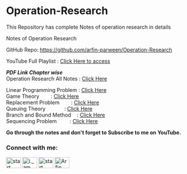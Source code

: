 # Operation-Research
This Repository has complete Notes of operation research in details

Notes of Operation Research 

GitHub Repo: https://github.com/arfin-parween/Operation-Research

YouTube Full Playlist : <a href="https://www.youtube.com/playlist?list=PL23dd-8zssJAdGmsSofO4UaRyEXZDtm7a"> Click Here to access </a>



***********PDF Link Chapter wise***********<br>
Operation Research All Notes : <a href="https://drive.google.com/drive/folders/1R4Lk7dhQqkDthIovCd34kw2yvRJXZBPL"> Click Here </a>


Linear Programming Problem : <a href="https://drive.google.com/drive/folders/1R4Lk7dhQqkDthIovCd34kw2yvRJXZBPL"> Click Here </a> <br>
Game Theory &nbsp;&nbsp;&nbsp;&nbsp;&nbsp;&nbsp;&nbsp;: <a href="https://drive.google.com/drive/folders/1R4Lk7dhQqkDthIovCd34kw2yvRJXZBPL"> Click Here </a> <br>
Replacement Problem &nbsp;&nbsp;&nbsp;&nbsp;&nbsp;&nbsp;&nbsp;: <a href="https://drive.google.com/file/d/19wVAXkZ5j86PWqh9D3-mLeLqFbXAHRHp/view?usp=drivesdk"> Click Here </a> <br>
Queuing Theory &nbsp;&nbsp;&nbsp;&nbsp;&nbsp;&nbsp;&nbsp;&nbsp;&nbsp;&nbsp;&nbsp;&nbsp;: <a href="https://drive.google.com/drive/folders/1R4Lk7dhQqkDthIovCd34kw2yvRJXZBPL"> Click Here </a> <br>
Branch and Bound Method &nbsp;&nbsp;&nbsp;: <a href="https://drive.google.com/drive/folders/1R4Lk7dhQqkDthIovCd34kw2yvRJXZBPL"> Click Here </a> <br>
Sequencing Problem &nbsp;&nbsp;&nbsp;&nbsp;&nbsp;&nbsp;&nbsp;&nbsp;: <a href="https://drive.google.com/drive/folders/1R4Lk7dhQqkDthIovCd34kw2yvRJXZBPL"> Click Here </a> <br>

**Go through the notes and don't forget to Subscribe to me on YouTube.**


<h3 align="left">Connect with me:</h3>
<p align="left">
<a href="https://twitter.com/@StartPracticing" target="blank"><img align="center" src="https://raw.githubusercontent.com/rahuldkjain/github-profile-readme-generator/master/src/images/icons/Social/twitter.svg" alt="start practicing" height="30" width="40" /></a>
<a href="https://instagram.com/i._am._arfin" target="blank"><img align="center" src="https://raw.githubusercontent.com/rahuldkjain/github-profile-readme-generator/master/src/images/icons/Social/instagram.svg" alt="i._am._arfin" height="30" width="40" /></a>
<a href="https://www.youtube.com/c/start practicing" target="blank"><img align="center" src="https://raw.githubusercontent.com/rahuldkjain/github-profile-readme-generator/master/src/images/icons/Social/youtube.svg" alt="start practicing" height="30" width="40" /></a>
<a href="https://www.linkedin.com/in/arfin-parween/" target="blank"><img align="center" src="https://i.stack.imgur.com/gVE0j.png" alt="Arfin Parween" height="30" width="40" /></a>
